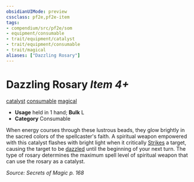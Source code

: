 ```yaml
---
obsidianUIMode: preview
cssclass: pf2e,pf2e-item
tags:
- compendium/src/pf2e/som
- equipment/consumable
- trait/equipment/catalyst
- trait/equipment/consumable
- trait/magical
aliases: ["Dazzling Rosary"]
---
```

# Dazzling Rosary *Item 4+*  
[catalyst](catalyst-som.md)  [consumable](consumable.md)  [magical](magical.md)  

- **Usage** held in 1 hand; **Bulk** L
- **Category** Consumable

When energy courses through these lustrous beads, they glow brightly in the sacred colors of the spellcaster's faith. A spiritual weapon empowered with this catalyst flashes with bright light when it critically [Strikes](strike.md) a target, causing the target to be [dazzled](conditions.md#Dazzled) until the beginning of your next turn. The type of rosary determines the maximum spell level of spiritual weapon that can use the rosary as a catalyst.

*Source: Secrets of Magic p. 168*